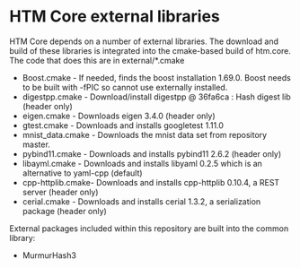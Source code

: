 HTM Core external libraries
=============================


HTM Core depends on a number of external libraries. The download and build of these libraries is
integrated into the cmake-based build of htm.core.  The code that does this are in external/*.cmake

- Boost.cmake      - If needed, finds the boost installation 1.69.0. Boost needs to be built with -fPIC so cannot use externally installed.
- digestpp.cmake   - Download/install digestpp @ 36fa6ca : Hash digest lib (header only)
- eigen.cmake      - Downloads eigen 3.4.0  (header only)
- gtest.cmake      - Downloads and installs googletest 1.11.0
- mnist_data.cmake - Downloads the mnist data set from repository master.
- pybind11.cmake   - Downloads and installs pybind11 2.6.2  (header only)
- libayml.cmake    - Downloads and installs libyaml 0.2.5 which is an alternative to yaml-cpp (default) 
- cpp-httplib.cmake- Downloads and installs cpp-httplib 0.10.4, a REST server (header only)
- cerial.cmake     - Downloads and installs cerial 1.3.2, a serialization package (header only)

External packages included within this repository are built into the common library:

- MurmurHash3

